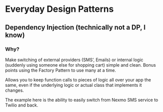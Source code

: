 # Everyday Design Patterns   
## Dependency Injection (technically not a DP, I know)   

### Why?
Make switching of external providers (SMS’, Emails) or internal logic (suddenly using someone else for shopping cart) simple and clean. Bonus points using the Factory Pattern to use many at a time.

Allows you to keep function calls to pieces of logic all over your app the same, even if the underlying logic or actual class that implements it changes.   

The example here is the ability to easily switch from Nexmo SMS service to Twilio and back.